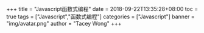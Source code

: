 +++
title = "Javascript函数式编程"
date = 2018-09-22T13:35:28+08:00
toc = true
tags = ["Javascript","函数式编程"]
categories = ["Javascript"]
banner = "img/avatar.png"
author = "Tacey Wong"
+++

